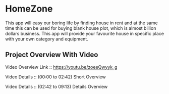 # HomeZone
This app will easy our boring life by finding house in rent and at the same time this can be used for buying blank house plot, which is almost billion dollars business. This app will provide your favourite house in specific place with your own category and equipment.



## Project Overview With Video 
Video Overview Link :: https://youtu.be/zoeeQwyyk_g

Video Details :: (00:00 to 02:42)  Short Overview

Video Details :: (02:42 to 09:13)  Details Overview
